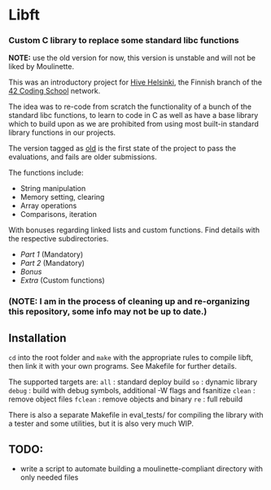 # Libft
### Custom C library to replace some standard libc functions

**NOTE:** use the old version for now, this version is unstable and will not be liked by Moulinette.

This was an introductory project for [Hive Helsinki](https://www.hive.fi/en/),
the Finnish branch of the [42 Coding School](https://42.fr/en/homepage/) network.

The idea was to re-code from scratch the functionality of a bunch of the standard libc functions, to learn to code in C as well as
have a base library which to build upon as we are prohibited from using most built-in standard library functions in our projects.

The version tagged as [old](https://github.com/ickarjala/42-libft/tree/old) is the first state of the project to pass the evaluations, and fails are older submissions.

The functions include:

* String manipulation
* Memory setting, clearing
* Array operations
* Comparisons, iteration

With bonuses regarding linked lists and custom functions.
Find details with the respective subdirectories.

* _Part 1_ (Mandatory)
* _Part 2_ (Mandatory)
* _Bonus_
* _Extra_ (Custom functions)

### (NOTE: I am in the process of cleaning up and re-organizing this repository, some info may not be up to date.)

## Installation
``cd`` into the root folder and ``make`` with the appropriate rules to compile libft, then link it with your own programs.
See Makefile for further details.

The supported targets are:
``all`` : standard deploy build
``so`` : dynamic library
``debug`` : build with debug symbols, additional -W flags and fsanitize
``clean`` : remove object files
``fclean`` : remove objects and binary
``re`` : full rebuild

There is also a separate Makefile in eval_tests/ for compiling the library with a tester and some utilities,
but it is also very much WIP.

## TODO:
* write a script to automate building a moulinette-compliant directory with only needed files
